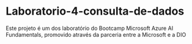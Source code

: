 # Laboratorio-4-consulta-de-dados
Este projeto é um dos laboratório do Bootcamp Microsoft Azure AI Fundamentals, promovido através da parceria entre a Microsoft e a DIO
